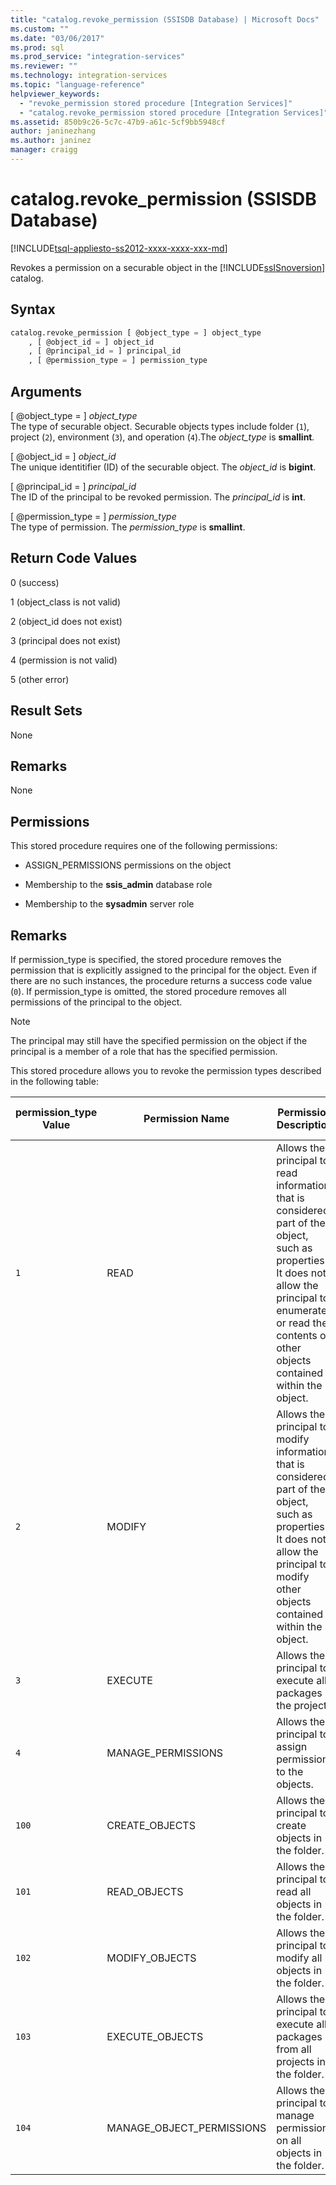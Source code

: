 ```yaml
---
title: "catalog.revoke_permission (SSISDB Database) | Microsoft Docs"
ms.custom: ""
ms.date: "03/06/2017"
ms.prod: sql
ms.prod_service: "integration-services"
ms.reviewer: ""
ms.technology: integration-services
ms.topic: "language-reference"
helpviewer_keywords: 
  - "revoke_permission stored procedure [Integration Services]"
  - "catalog.revoke_permission stored procedure [Integration Services]"
ms.assetid: 850b9c26-5c7c-47b9-a61c-5cf9bb5948cf
author: janinezhang
ms.author: janinez
manager: craigg
---
```

# catalog.revoke_permission (SSISDB Database)
[!INCLUDE[tsql-appliesto-ss2012-xxxx-xxxx-xxx-md](../../includes/tsql-appliesto-ss2012-xxxx-xxxx-xxx-md.md)]

  Revokes a permission on a securable object in the [!INCLUDE[ssISnoversion](../../includes/ssisnoversion-md.md)] catalog.  
  
## Syntax  
  
```sql
catalog.revoke_permission [ @object_type = ] object_type  
    , [ @object_id = ] object_id  
    , [ @principal_id = ] principal_id  
    , [ @permission_type = ] permission_type  
```  
  
## Arguments  
 [ @object_type = ] *object_type*  
 The type of securable object. Securable objects types include folder (`1`), project (`2`), environment (`3`), and operation (`4`).The *object_type* is **smallint**_._  
  
 [ @object_id = ] *object_id*  
 The unique identitifier (ID) of the securable object. The *object_id* is **bigint**.  
  
 [ @principal_id = ] *principal_id*  
 The ID of the principal to be revoked permission. The *principal_id* is **int**.  
  
 [ @permission_type = ] *permission_type*  
 The type of permission. The *permission_type* is **smallint**.  
  
## Return Code Values  
 0 (success)  
  
 1 (object_class is not valid)  
  
 2 (object_id does not exist)  
  
 3 (principal does not exist)  
  
 4 (permission is not valid)  
  
 5 (other error)  
  
## Result Sets  
 None  
  
## Remarks  
 None  
  
## Permissions  
 This stored procedure requires one of the following permissions:  
  
-   ASSIGN_PERMISSIONS permissions on the object  
  
-   Membership to the **ssis_admin** database role  
  
-   Membership to the **sysadmin** server role  
  
## Remarks  
 If permission_type is specified, the stored procedure removes the permission that is explicitly assigned to the principal for the object. Even if there are no such instances, the procedure returns a success code value (`0`). If permission_type is omitted, the stored procedure removes all permissions of the principal to the object.  
  
> [!NOTE]  
>  The principal may still have the specified permission on the object if the principal is a member of a role that has the specified permission.  
  
 This stored procedure allows you to revoke the permission types described in the following table:  
  
|permission_type Value|Permission Name|Permission Description|Applicable Object Types|  
|----------------------------|---------------------|----------------------------|-----------------------------|  
|`1`|READ|Allows the principal to read information that is considered part of the object, such as properties. It does not allow the principal to enumerate or read the contents of other objects contained within the object.|Folder, Project, Environment, Operation|  
|`2`|MODIFY|Allows the principal to modify information that is considered part of the object, such as properties. It does not allow the principal to modify other objects contained within the object.|Folder, Project, Environment, Operation|  
|`3`|EXECUTE|Allows the principal to execute all packages in the project.|Project|  
|`4`|MANAGE_PERMISSIONS|Allows the principal to assign permissions to the objects.|Folder, Project, Environment, Operation|  
|`100`|CREATE_OBJECTS|Allows the principal to create objects in the folder.|Folder|  
|`101`|READ_OBJECTS|Allows the principal to read all objects in the folder.|Folder|  
|`102`|MODIFY_OBJECTS|Allows the principal to modify all objects in the folder.|Folder|  
|`103`|EXECUTE_OBJECTS|Allows the principal to execute all packages from all projects in the folder.|Folder|  
|`104`|MANAGE_OBJECT_PERMISSIONS|Allows the principal to manage permissions on all objects in the folder.|Folder|  
  
  
